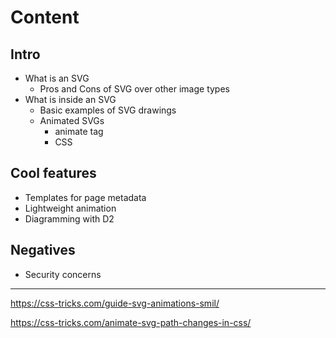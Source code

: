 # Content

## Intro

- What is an SVG
  - Pros and Cons of SVG over other image types
- What is inside an SVG
  - Basic examples of SVG drawings
  - Animated SVGs
    - animate tag
    - CSS

## Cool features

- Templates for page metadata
- Lightweight animation
- Diagramming with D2

## Negatives

- Security concerns

---

<https://css-tricks.com/guide-svg-animations-smil/>

<https://css-tricks.com/animate-svg-path-changes-in-css/>
